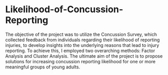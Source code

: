 # Likelihood-of-Concussion-Reporting
The objective of the project was to utilize the Concussion Survey, which collected feedback from individuals regarding their likelihood of reporting injuries, to develop insights into the underlying reasons that lead to injury reporting. To achieve this, I employed two overarching methods: Factor Analysis and Cluster Analysis. The ultimate aim of the project is to propose solutions for increasing concussion reporting likelihood for one or more meaningful groups of young adults. 
